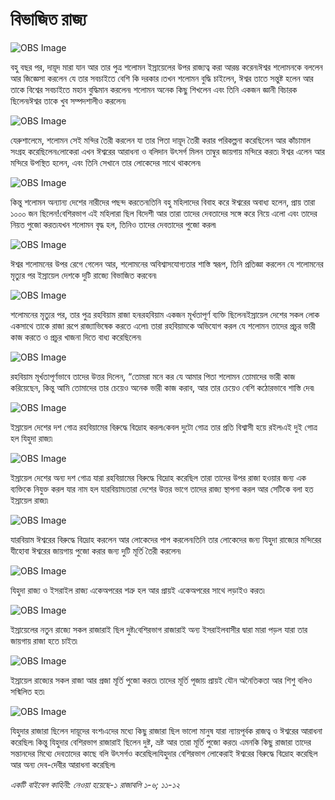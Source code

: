 # বিভাজিত রাজ্য

![OBS Image](https://cdn.door43.org/obs/jpg/360px/obs-en-18-01.jpg)

বহু বছর পর, দায়ূদ মারা যান আর তার পুত্র শলোমন ইস্রায়েলের উপর রাজ্যত্ব করা আরম্ভ করেন৷ঈশ্বর শলোমনকে বললেন আর জিজ্ঞেসা করলেন যে তার সবচাইতে বেশি কি দরকার ৷তখন শলোমন বুদ্ধি চাইলেন, ঈশ্বর তাতে সন্তুষ্ট হলেন আর তাকে বিশ্বের সবচাইতে মহান বুদ্ধিমান করলেন৷ শলোমন অনেক কিছু শিখলেন এবং তিনি একজন জ্ঞানী বিচারক ছিলেন৷ঈশ্বর তাকে খুব সম্পদশালীও করলেন৷

![OBS Image](https://cdn.door43.org/obs/jpg/360px/obs-en-18-02.jpg)

যেরুশালেমে, শলোমন সেই মন্দির তৈরী করলেন যা তার পিতা দায়ূদ তৈরী করার পরিকল্পনা করেছিলেন আর কাঁচামাল সংগ্রহ করেছিলেন৷লোকেরা এখন ঈশ্বরের আরাধনা ও বলিদান উৎসর্গ মিলন তাম্বুর জায়গায় মন্দিরে করত৷ ঈশ্বর এলেন আর মন্দিরে উপস্থিত হলেন, এবং তিনি সেখানে তার লোকেদের সাথে থাকলেন৷ 

![OBS Image](https://cdn.door43.org/obs/jpg/360px/obs-en-18-03.jpg)

কিন্তু শলোমন অন্যান্য দেশের নারীদের পছন্দ করতেন৷তিনি বহু মহিলাদের বিবাহ করে ঈশ্বরের অবাধ্য হলেন, প্রায় তারা ১০০০ জন ছিলেন!বেশিরভাগ এই মহিলারা ছিল বিদেশী আর তারা তাদের দেবতাদের সঙ্গে করে নিয়ে এলো এবং তাদের নিয়ত পুজো করত৷যখন শলোমন বৃদ্ধ হল, তিনিও তাদের দেবতাদের পুজো করল৷

![OBS Image](https://cdn.door43.org/obs/jpg/360px/obs-en-18-04.jpg)

ঈশ্বর শলোমনের উপর রেগে গেলেন আর, শলোমনের অবিশ্বাসযোগ্যতার শাস্তি স্বরূপ, তিনি প্রতিজ্ঞা করলেন যে শলোমনের মৃত্যুর পর ইস্রায়েল দেশকে দুটি রাজ্যে বিভাজিত করবেন৷

![OBS Image](https://cdn.door43.org/obs/jpg/360px/obs-en-18-05.jpg)

শলোমনের মৃত্যুর পর, তার পুত্র রহবিয়াম রাজা হন৷রহবিয়াম একজন মূর্খতাপূর্ণ ব্যক্তি ছিলেন৷ইস্রায়েল দেশের সকল লোক একসাথে তাকে রাজা রূপে রাজ্যাভিষেক করতে এলো৷ তারা রহবিয়ামকে অভিযোগ করল যে শলোমন তাদের প্রচুর ভারী কাজ করতে ও প্রচুর খাজনা দিতে বাধ্য করেছিলেন৷ 

![OBS Image](https://cdn.door43.org/obs/jpg/360px/obs-en-18-06.jpg)

রহবিয়াম মূর্খতাপূর্ণভাবে তাদের উত্তর দিলেন, “তোমরা মনে কর যে আমার পিতা শলোমন তোমাদের ভারী কাজ করিয়েছেন, কিন্তু আমি তোমাদের তার চেয়েও অনেক ভারী কাজ করাব, আর তার চেয়েও বেশি কঠোরভাবে শাস্তি দেব৷

![OBS Image](https://cdn.door43.org/obs/jpg/360px/obs-en-18-07.jpg)

ইস্রায়েল দেশের দশ গোত্র রহবিয়ামের বিরুদ্ধে বিদ্রোহ করল৷কেবল দুটো গোত্র তার প্রতি বিশ্বাসী হয়ে রইল৷এই দুই গোত্র হল যিহুদা রাজ্য৷

![OBS Image](https://cdn.door43.org/obs/jpg/360px/obs-en-18-08.jpg)

ইস্রায়েল দেশের অন্য দশ গোত্র যারা রহবিয়ামের বিরুদ্ধে বিদ্রোহ করেছিল তারা তাদের উপর রাজা হওয়ার জন্য এক ব্যক্তিকে নিযুক্ত করল যার নাম হল যারবিয়াম৷তারা দেশের উত্তর ভাগে তাদের রাজ্য স্থাপনা করল আর সেটিকে বলা হত ইস্রায়েল রাজ্য৷

![OBS Image](https://cdn.door43.org/obs/jpg/360px/obs-en-18-09.jpg)

যারবিয়াম ঈশ্বরের বিরুদ্ধে বিদ্রোহ করলেন আর লোকেদের পাপ করলেন৷তিনি তার লোকেদের জন্য যিহুদা রাজ্যের মন্দিরের যীহোবা ঈশ্বরের জায়গায় পুজো করার জন্য দুটি মূর্তি তৈরী করলেন৷  

![OBS Image](https://cdn.door43.org/obs/jpg/360px/obs-en-18-10.jpg)

যিহুদা রাজ্য ও ইসরাইল রাজ্য একেঅপরের শত্রু হল আর প্রায়ই একেঅপরের সাথে লড়াইও করত৷

![OBS Image](https://cdn.door43.org/obs/jpg/360px/obs-en-18-11.jpg)

ইস্রায়েলের নতুন রাজ্যে সকল রাজারাই ছিল দুষ্ট৷বেশিরভাগ রাজারাই অন্য ইসরাইলবাসীর দ্বারা মারা পড়ল যারা তার জায়গায় রাজা হতে চাইত৷

![OBS Image](https://cdn.door43.org/obs/jpg/360px/obs-en-18-12.jpg)

ইস্রায়েল রাজ্যের সকল রাজা আর প্রজা মূর্তি পুজো করত৷ তাদের মূর্তি পূজায় প্রায়ই যৌন অনৈতিকতা আর শিশু বলিও সন্মিলিত হত৷ 

![OBS Image](https://cdn.door43.org/obs/jpg/360px/obs-en-18-13.jpg)

যিহুদার রাজারা ছিলেন দায়ূদের বংশ৷এদের মধ্যে কিছু রাজারা ছিল ভালো মানুষ যারা ন্যায়পূর্বক রাজত্ব ও ঈশ্বরের আরাধনা করেছিল৷  কিন্তু যিহুদার বেশিরভাগ রাজারাই ছিলেন দুষ্ট, ভ্রষ্ট আর তারা মূর্তি পুজো করত৷ এমনকি কিছু রাজারা তাদের সন্তানদের মিথ্যে দেবতাদের কাছে বলি উৎসর্গও করেছিল৷যিহুদার বেশিরভাগ লোকেরাই ঈশ্বরের বিরুদ্ধে বিদ্রোহ করেছিল আর অন্য দেব-দেবীর আরাধনা করেছিল৷ 

_একটি বাইবেল কাহিনী: নেওয়া হয়েছে-১ রাজাবলি ১-৬; ১১-১২_